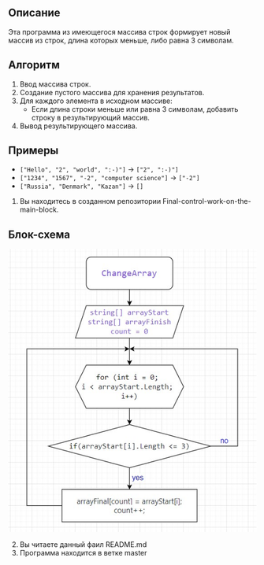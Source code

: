 



## Описание

Эта программа из имеющегося массива строк формирует новый массив из строк, длина которых меньше, либо равна 3 символам.

## Алгоритм

1. Ввод массива строк.
2. Создание пустого массива для хранения результатов.
3. Для каждого элемента в исходном массиве:
   - Если длина строки меньше или равна 3 символам, добавить строку в результирующий массив.
4. Вывод результирующего массива.

## Примеры

- `["Hello", "2", "world", ":-)"]` → `["2", ":-)"]`
- `["1234", "1567", "-2", "computer science"]` → `["-2"]`
- `["Russia", "Denmark", "Kazan"]` → `[]`

1. Вы находитесь в созданном репозитории Final-control-work-on-the-main-block.
## Блок-схема
![Блок-схема алгоритма](block.jpg)

2. Вы читаете данный фаил README.md
3. Программа находится в ветке master

